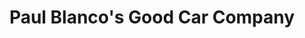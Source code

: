 ---
title: "Paul Blanco's Good Car Company"
url: /oakland/paul-blancos-good-car-company/
shop: car
---